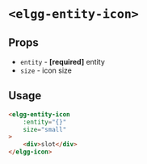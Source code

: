 # `<elgg-entity-icon>`

## Props

 * `entity` - **[required]** entity
 * `size` - icon size
 
## Usage

```html
<elgg-entity-icon
    :entity="{}"
    size="small"
>
    <div>slot</div>
</elgg-icon>
```

